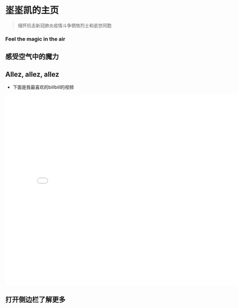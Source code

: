 # 埊埊凯的主页
> 缅怀抗击新冠肺炎疫情斗争牺牲烈士和逝世同胞
<!-- slide -->
### Feel the magic in the air
## 感受空气中的魔力
## Allez, allez, allez
<!-- slide -->
+ 下面是我最喜欢的billbill的视频
<!-- slide vertical=true -->
<iframe 
    width="800" 
    height="600" 
    src="//player.bilibili.com/player.html?aid=53437058&bvid=BV1q4411L7cW&cid=93489702&page=1" 
    scrolling="no" 
    border="0" 
    frameborder="no" 
    framespacing="0" 
    allowfullscreen="false"> 
    </iframe>

<!-- slide vertical=true -->
## 打开侧边栏了解更多

